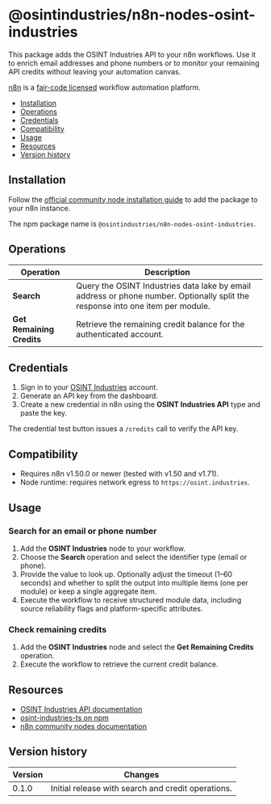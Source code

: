 # @osintindustries/n8n-nodes-osint-industries

This package adds the OSINT Industries API to your n8n workflows. Use it to enrich email addresses and phone numbers or to monitor your remaining API credits without leaving your automation canvas.

[n8n](https://n8n.io/) is a [fair-code licensed](https://docs.n8n.io/sustainable-use-license/) workflow automation platform.

- [Installation](#installation)
- [Operations](#operations)
- [Credentials](#credentials)
- [Compatibility](#compatibility)
- [Usage](#usage)
- [Resources](#resources)
- [Version history](#version-history)

## Installation

Follow the [official community node installation guide](https://docs.n8n.io/integrations/community-nodes/installation/) to add the package to your n8n instance.

The npm package name is `@osintindustries/n8n-nodes-osint-industries`.

## Operations

| Operation | Description |
|-----------|-------------|
| **Search** | Query the OSINT Industries data lake by email address or phone number. Optionally split the response into one item per module. |
| **Get Remaining Credits** | Retrieve the remaining credit balance for the authenticated account. |

## Credentials

1. Sign in to your [OSINT Industries](https://osint.industries/) account.
2. Generate an API key from the dashboard.
3. Create a new credential in n8n using the **OSINT Industries API** type and paste the key.

The credential test button issues a `/credits` call to verify the API key.

## Compatibility

- Requires n8n v1.50.0 or newer (tested with v1.50 and v1.71).
- Node runtime: requires network egress to `https://osint.industries`.

## Usage

### Search for an email or phone number

1. Add the **OSINT Industries** node to your workflow.
2. Choose the **Search** operation and select the identifier type (email or phone).
3. Provide the value to look up. Optionally adjust the timeout (1–60 seconds) and whether to split the output into multiple items (one per module) or keep a single aggregate item.
4. Execute the workflow to receive structured module data, including source reliability flags and platform-specific attributes.

### Check remaining credits

1. Add the **OSINT Industries** node and select the **Get Remaining Credits** operation.
2. Execute the workflow to retrieve the current credit balance.

## Resources

- [OSINT Industries API documentation](https://osint.industries/docs)
- [osint-industries-ts on npm](https://www.npmjs.com/package/osint-industries-ts)
- [n8n community nodes documentation](https://docs.n8n.io/integrations/#community-nodes)

## Version history

| Version | Changes |
|---------|---------|
| 0.1.0 | Initial release with search and credit operations. |
